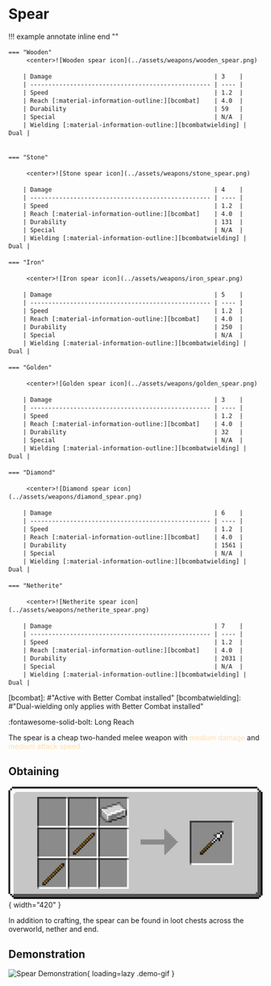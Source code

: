# Spear

!!! example annotate inline end ""

    === "Wooden"
         <center>![Wooden spear icon](../assets/weapons/wooden_spear.png)

        | Damage                                             | 3    |
        | -------------------------------------------------- | ---- |
        | Speed                                              | 1.2  |
        | Reach [:material-information-outline:][bcombat]    | 4.0  |
        | Durability                                         | 59   |
        | Special                                            | N/A  |
        | Wielding [:material-information-outline:][bcombatwielding] | Dual |


    === "Stone"

         <center>![Stone spear icon](../assets/weapons/stone_spear.png)

        | Damage                                             | 4    |
        | -------------------------------------------------- | ---- |
        | Speed                                              | 1.2  |
        | Reach [:material-information-outline:][bcombat]    | 4.0  |
        | Durability                                         | 131  |
        | Special                                            | N/A  |
        | Wielding [:material-information-outline:][bcombatwielding] | Dual |

    === "Iron"

         <center>![Iron spear icon](../assets/weapons/iron_spear.png)

        | Damage                                             | 5    |
        | -------------------------------------------------- | ---- |
        | Speed                                              | 1.2  |
        | Reach [:material-information-outline:][bcombat]    | 4.0  |
        | Durability                                         | 250  |
        | Special                                            | N/A  |
        | Wielding [:material-information-outline:][bcombatwielding] | Dual |

    === "Golden"

         <center>![Golden spear icon](../assets/weapons/golden_spear.png)

        | Damage                                             | 3    |
        | -------------------------------------------------- | ---- |
        | Speed                                              | 1.2  |
        | Reach [:material-information-outline:][bcombat]    | 4.0  |
        | Durability                                         | 32   |
        | Special                                            | N/A  |
        | Wielding [:material-information-outline:][bcombatwielding] | Dual |

    === "Diamond"

         <center>![Diamond spear icon](../assets/weapons/diamond_spear.png)

        | Damage                                             | 6    |
        | -------------------------------------------------- | ---- |
        | Speed                                              | 1.2  |
        | Reach [:material-information-outline:][bcombat]    | 4.0  |
        | Durability                                         | 1561 |
        | Special                                            | N/A  |
        | Wielding [:material-information-outline:][bcombatwielding] | Dual |

    === "Netherite"

         <center>![Netherite spear icon](../assets/weapons/netherite_spear.png)

        | Damage                                             | 7    |
        | -------------------------------------------------- | ---- |
        | Speed                                              | 1.2  |
        | Reach [:material-information-outline:][bcombat]    | 4.0  |
        | Durability                                         | 2031 |
        | Special                                            | N/A  |
        | Wielding [:material-information-outline:][bcombatwielding] | Dual |

[bcombat]: #"Active with Better Combat installed"
[bcombatwielding]: #"Dual-wielding only applies with Better Combat installed"

:fontawesome-solid-bolt: Long Reach

The spear is a cheap two-handed melee weapon with <span style="color:navajowhite">medium damage</span> and <span style="color:navajowhite">medium attack speed.</span>

## Obtaining

![Spear Recipe](../assets/recipes/recipe_spear.png){ width="420" }

In addition to crafting, the spear can be found in loot chests across the overworld, nether and end.

## Demonstration

![Spear Demonstration](../assets/gifs/spear.gif){ loading=lazy .demo-gif }
